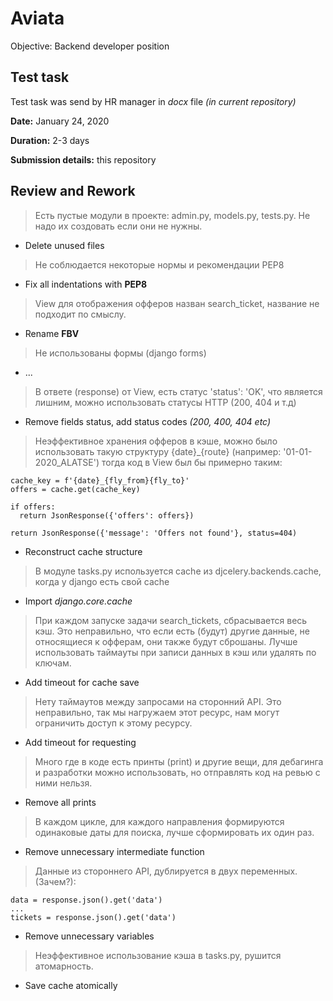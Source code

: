# Aviata

Objective: Backend developer position

## Test task

Test task was send by HR manager in _docx_ file _(in current repository)_

**Date:** January 24, 2020

**Duration:** 2-3 days

**Submission details:** this repository

## Review and Rework

> Есть пустые модули в проекте: admin.py, models.py, tests.py. 
> Не надо их создовать если они не нужны.

* Delete unused files

> Не соблюдается некоторые нормы и рекомендации PEP8

* Fix all indentations with **PEP8**

> View для отображения офферов назван search_ticket, название не подходит по смыслу.

* Rename **FBV**

> Не использованы формы (django forms)

* ...

> В ответе (response) от View, есть статус 'status': 'OK', что является лишним, 
> можно использовать статусы HTTP (200, 404 и т.д)

* Remove fields status, add status codes _(200, 400, 404 etc)_

> Неэффективное хранения офферов в кэше, можно было использовать такую структуру 
> {date}_{route} (например: '01-01-2020_ALATSE') тогда код в View был бы примерно таким:

```
cache_key = f'{date}_{fly_from}{fly_to}'
offers = cache.get(cache_key)

if offers:
  return JsonResponse({'offers': offers})

return JsonResponse({'message': 'Offers not found'}, status=404)
```

* Reconstruct cache structure

> В модуле tasks.py используется cache из djcelery.backends.cache, 
> когда у django есть свой cache

* Import _django.core.cache_

> При каждом запуске задачи search_tickets, сбрасывается весь кэш. 
> Это неправильно, что если есть (будут) другие данные, не относящиеся к офферам, 
> они также будут сброшаны. Лучше использовать таймауты при записи данных в кэш 
> или удалять по ключам.

* Add timeout for cache save

> Нету таймаутов между запросами на сторонний API. Это неправильно, 
> так мы нагружаем этот ресурс, нам могут ограничить доступ к этому ресурсу.

* Add timeout for requesting

> Много где в коде есть принты (print) и другие вещи, для дебагинга и разработки 
> можно использовать, но отправлять код на ревью с ними нельзя.

* Remove all prints

> В каждом цикле, для каждого направления формируются одинаковые даты для поиска, 
> лучше сформировать их один раз.

* Remove unnecessary intermediate function

> Данные из стороннего API, дублируется в двух переменных. (Зачем?):
  
```
data = response.json().get('data')
...
tickets = response.json().get('data')
```

* Remove unnecessary variables

> Неэффективное использование кэша в tasks.py, рушится атомарность.

* Save cache atomically